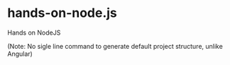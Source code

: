# hands-on-node.js
Hands on NodeJS

(Note: No sigle line command to generate default project structure, unlike Angular)

